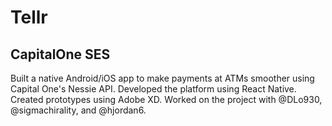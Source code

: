 # Tellr
## CapitalOne SES
Built a native Android/iOS app to make payments at ATMs smoother using Capital One's Nessie API. 
Developed the platform using React Native. Created prototypes using Adobe XD.
Worked on the project with @DLo930, @sigmachirality, and @hjordan6.
